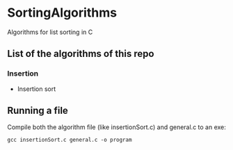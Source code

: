 # SortingAlgorithms
Algorithms for list sorting in C
## List of the algorithms of this repo
### Insertion
- Insertion sort

## Running a file
Compile both the algorithm file (like insertionSort.c) and general.c to an exe: 
```
gcc insertionSort.c general.c -o program
```
